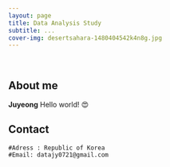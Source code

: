 ```yaml
---
layout: page
title: Data Analysis Study
subtitle: ...
cover-img: desertsahara-1480404542k4n8g.jpg
---
```


<br/>

## About me

**Juyeong** Hello world! &#128525;

## Contact

```
#Adress : Republic of Korea
#Email: datajy0721@gmail.com
```

